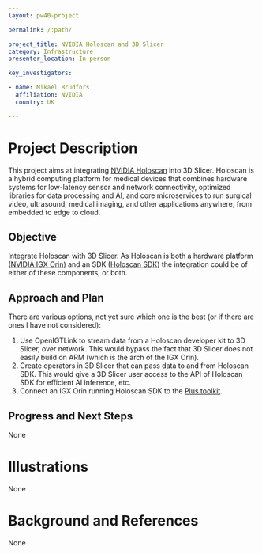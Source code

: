 ```yaml
---
layout: pw40-project

permalink: /:path/

project_title: NVIDIA Holoscan and 3D Slicer
category: Infrastructure
presenter_location: In-person

key_investigators:

- name: Mikael Brudfors
  affiliation: NVIDIA
  country: UK

---
```


# Project Description

<!-- Add a short paragraph describing the project. -->

This project aims at integrating [NVIDIA Holoscan](https://developer.nvidia.com/holoscan-sdk) into 3D Slicer. Holoscan is a hybrid computing platform for medical devices that combines hardware systems for low-latency sensor and network connectivity, optimized libraries for data processing and AI, and core microservices to run surgical video, ultrasound, medical imaging, and other applications anywhere, from embedded to edge to cloud.

## Objective

<!-- Describe here WHAT you would like to achieve (what you will have as end result). -->

Integrate Holoscan with 3D Slicer. As Holoscan is both a hardware platform ([NVIDIA IGX Orin](https://www.nvidia.com/en-gb/edge-computing/products/igx/)) and an SDK ([Holoscan SDK](https://github.com/nvidia-holoscan/holoscan-sdk)) the integration could be of either of these components, or both.

## Approach and Plan

<!-- Describe here HOW you would like to achieve the objectives stated above. -->

There are various options, not yet sure which one is the best (or if there are ones I have not considered):

1. Use OpenIGTLink to stream data from a Holoscan developer kit to 3D Slicer, over network. This would bypass the fact that 3D Slicer does not easily build on ARM (which is the arch of the IGX Orin).
2. Create operators in 3D Slicer that can pass data to and from Holoscan SDK. This would give a 3D Slicer user access to the API of Holoscan SDK for efficient AI inference, etc.
3. Connect an IGX Orin running Holoscan SDK to the [Plus toolkit](https://plustoolkit.github.io/).

## Progress and Next Steps

<!-- Update this section as you make progress, describing of what you have ACTUALLY DONE.
     If there are specific steps that you could not complete then you can describe them here, too. -->

None

# Illustrations

<!-- Add pictures and links to videos that demonstrate what has been accomplished. -->

None

# Background and References

<!-- If you developed any software, include link to the source code repository.
     If possible, also add links to sample data, and to any relevant publications. -->

None

